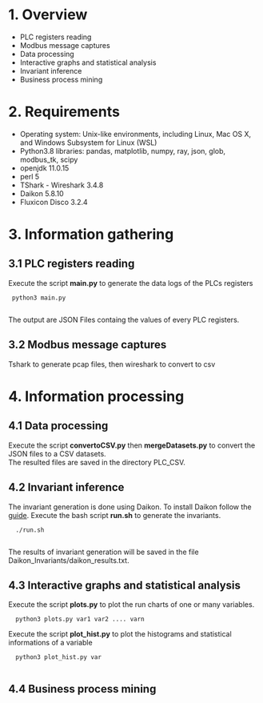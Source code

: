 # 1. Overview
- PLC registers reading
- Modbus message captures
- Data processing
- Interactive graphs and statistical analysis
- Invariant inference
- Business process mining


# 2. Requirements

- Operating system: Unix-like environments, including Linux, Mac OS X, and Windows Subsystem for Linux (WSL) 
- Python3.8 libraries: pandas, matplotlib, numpy, ray, json, glob, modbus_tk, scipy 
- openjdk 11.0.15 
- perl 5 
- TShark - Wireshark 3.4.8
- Daikon 5.8.10 
- Fluxicon Disco 3.2.4 

# 3. Information gathering

## 3.1 PLC registers reading
 Execute the script **main.py** to generate the data logs of the PLCs registers 
 ```
  python3 main.py
  
```
The output are JSON Files containg the values of every PLC registers.

## 3.2 Modbus message captures
Tshark to generate pcap files, then wireshark to convert to csv

# 4. Information processing

## 4.1 Data processing

Execute the script 	**convertoCSV.py** then **mergeDatasets.py** to convert the JSON files to a CSV datasets.  
The resulted files are saved in the directory PLC_CSV.
 

## 4.2 Invariant inference
The invariant generation is done using Daikon. To install Daikon follow the [guide](Installation_Daikon.sh). 
Execute the bash script **run.sh** to generate the invariants. 
```
  ./run.sh
  
```
The results of invariant generation will be saved in the file Daikon_Invariants/daikon_results.txt.




## 4.3 Interactive graphs and statistical analysis
Execute the script **plots.py** to plot the run charts of one or many variables. 
```
  python3 plots.py var1 var2 .... varn
```
Execute the script **plot_hist.py** to plot the histograms and statistical informations of a variable
```
  python3 plot_hist.py var
  
```

## 4.4 Business process mining
